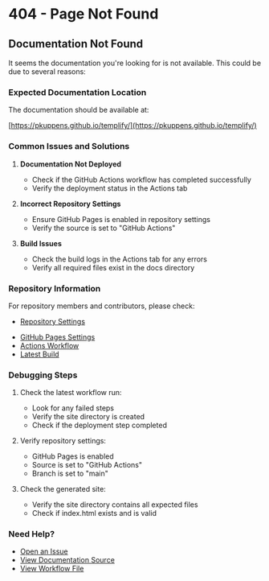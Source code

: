 # 404 - Page Not Found

## Documentation Not Found

It seems the documentation you're looking for is not available. This could be due to several reasons:

### Expected Documentation Location
The documentation should be available at:
<!-- markdown-link-check-disable-next-line -->
[https://pkuppens.github.io/templify/](https://pkuppens.github.io/templify/)

### Common Issues and Solutions

1. **Documentation Not Deployed**
   - Check if the GitHub Actions workflow has completed successfully
   - Verify the deployment status in the Actions tab

2. **Incorrect Repository Settings**
   - Ensure GitHub Pages is enabled in repository settings
   - Verify the source is set to "GitHub Actions"

3. **Build Issues**
   - Check the build logs in the Actions tab for any errors
   - Verify all required files exist in the docs directory

### Repository Information

For repository members and contributors, please check:

<!-- markdown-link-check-disable-next-line -->
- [Repository Settings](https://github.com/pkuppens/templify/settings)
<!-- markdown-link-check-disable-next-line -->
- [GitHub Pages Settings](https://github.com/pkuppens/templify/settings/pages)
- [Actions Workflow](https://github.com/pkuppens/templify/actions/workflows/docs.yml)
- [Latest Build](https://github.com/pkuppens/templify/actions/workflows/docs.yml?query=branch%3Amain)

### Debugging Steps

1. Check the latest workflow run:
   - Look for any failed steps
   - Verify the site directory is created
   - Check if the deployment step completed

2. Verify repository settings:
   - GitHub Pages is enabled
   - Source is set to "GitHub Actions"
   - Branch is set to "main"

3. Check the generated site:
   - Verify the site directory contains all expected files
   - Check if index.html exists and is valid

### Need Help?

- [Open an Issue](https://github.com/pkuppens/templify/issues/new)
- [View Documentation Source](https://github.com/pkuppens/templify/tree/main/docs)
- [View Workflow File](https://github.com/pkuppens/templify/blob/main/.github/workflows/docs.yml)
